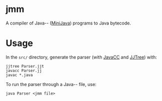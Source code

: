 # jmm

A compiler of Java-- ([MiniJava][minijava]) programs to Java bytecode. 

# Usage

In the `src/` directory, generate the parser (with [JavaCC][javacc] and [JJTree][jjtree]) with:
```
jjtree Parser.jjt
javacc Parser.jj
javac *.java
```
To run the parser through a Java-- file, use:
```
java Parser <jmm file>
```


[minijava]: http://www.cs.tufts.edu/~sguyer/classes/comp181-2006/minijava.html
[javacc]: https://javacc.org/
[jjtree]: https://javacc.org/jjtree
